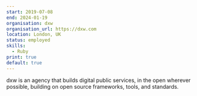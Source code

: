 ```yaml
---
start: 2019-07-08
end: 2024-01-19
organisation: dxw
organisation_url: https://dxw.com
location: London, UK
status: employed
skills:
  - Ruby
print: true
default: true
---
```

dxw is an agency that builds digital public services, in the open wherever possible, building on open source frameworks, tools, and standards.
